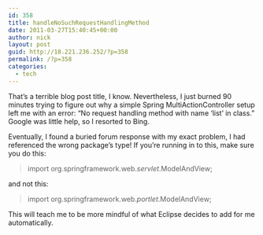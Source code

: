 ```yaml
---
id: 358
title: handleNoSuchRequestHandlingMethod
date: 2011-03-27T15:40:45+00:00
author: nick
layout: post
guid: http://18.221.236.252/?p=358
permalink: /?p=358
categories:
  - tech
---
```

That&#8217;s a terrible blog post title, I know. Nevertheless, I just burned 90 minutes trying to figure out why a simple Spring MultiActionController setup left me with an error: &#8220;No request handling method with name &#8216;list&#8217; in class.&#8221; Google was little help, so I resorted to Bing.

Eventually, I found a buried forum response with my exact problem, I had referenced the wrong package&#8217;s type! If you&#8217;re running in to this, make sure you do this:

> import org.springframework.web._servlet_.ModelAndView;

and not this:

> import org.springframework.web._portlet_.ModelAndView;

This will teach me to be more mindful of what Eclipse decides to add for me automatically.